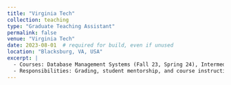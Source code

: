 ```yaml
---
title: "Virginia Tech"
collection: teaching
type: "Graduate Teaching Assistant"
permalink: false
venue: "Virginia Tech"
date: 2023-08-01  # required for build, even if unused
location: "Blacksburg, VA, USA"
excerpt: |
  - Courses: Database Management Systems (Fall 23, Spring 24), Intermediate Software Design (Fall 24), Fundamentals of Information Security (Cryptography, Spring 25)  
  - Responsibilities: Grading, student mentorship, and course instruction.
---
```

